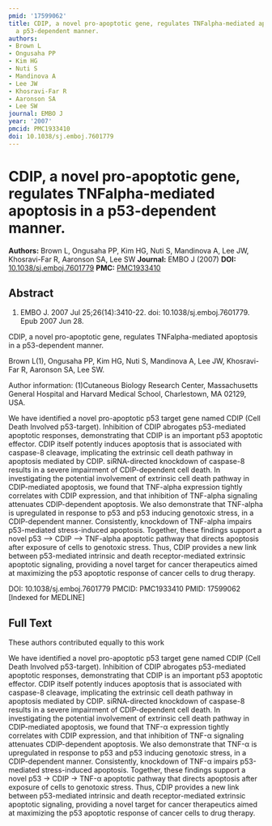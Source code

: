 ```yaml
---
pmid: '17599062'
title: CDIP, a novel pro-apoptotic gene, regulates TNFalpha-mediated apoptosis in
  a p53-dependent manner.
authors:
- Brown L
- Ongusaha PP
- Kim HG
- Nuti S
- Mandinova A
- Lee JW
- Khosravi-Far R
- Aaronson SA
- Lee SW
journal: EMBO J
year: '2007'
pmcid: PMC1933410
doi: 10.1038/sj.emboj.7601779
---
```


# CDIP, a novel pro-apoptotic gene, regulates TNFalpha-mediated apoptosis in a p53-dependent manner.
**Authors:** Brown L, Ongusaha PP, Kim HG, Nuti S, Mandinova A, Lee JW, Khosravi-Far R, Aaronson SA, Lee SW
**Journal:** EMBO J (2007)
**DOI:** [10.1038/sj.emboj.7601779](https://doi.org/10.1038/sj.emboj.7601779)
**PMC:** [PMC1933410](https://www.ncbi.nlm.nih.gov/pmc/articles/PMC1933410/)

## Abstract

1. EMBO J. 2007 Jul 25;26(14):3410-22. doi: 10.1038/sj.emboj.7601779. Epub 2007
Jun  28.

CDIP, a novel pro-apoptotic gene, regulates TNFalpha-mediated apoptosis in a 
p53-dependent manner.

Brown L(1), Ongusaha PP, Kim HG, Nuti S, Mandinova A, Lee JW, Khosravi-Far R, 
Aaronson SA, Lee SW.

Author information:
(1)Cutaneous Biology Research Center, Massachusetts General Hospital and Harvard 
Medical School, Charlestown, MA 02129, USA.

We have identified a novel pro-apoptotic p53 target gene named CDIP (Cell Death 
Involved p53-target). Inhibition of CDIP abrogates p53-mediated apoptotic 
responses, demonstrating that CDIP is an important p53 apoptotic effector. CDIP 
itself potently induces apoptosis that is associated with caspase-8 cleavage, 
implicating the extrinsic cell death pathway in apoptosis mediated by CDIP. 
siRNA-directed knockdown of caspase-8 results in a severe impairment of 
CDIP-dependent cell death. In investigating the potential involvement of 
extrinsic cell death pathway in CDIP-mediated apoptosis, we found that TNF-alpha 
expression tightly correlates with CDIP expression, and that inhibition of 
TNF-alpha signaling attenuates CDIP-dependent apoptosis. We also demonstrate 
that TNF-alpha is upregulated in response to p53 and p53 inducing genotoxic 
stress, in a CDIP-dependent manner. Consistently, knockdown of TNF-alpha impairs 
p53-mediated stress-induced apoptosis. Together, these findings support a novel 
p53 --> CDIP --> TNF-alpha apoptotic pathway that directs apoptosis after 
exposure of cells to genotoxic stress. Thus, CDIP provides a new link between 
p53-mediated intrinsic and death receptor-mediated extrinsic apoptotic 
signaling, providing a novel target for cancer therapeutics aimed at maximizing 
the p53 apoptotic response of cancer cells to drug therapy.

DOI: 10.1038/sj.emboj.7601779
PMCID: PMC1933410
PMID: 17599062 [Indexed for MEDLINE]

## Full Text

These authors contributed equally to this work

We have identified a novel pro-apoptotic p53 target gene named CDIP (Cell Death Involved p53-target). Inhibition of CDIP abrogates p53-mediated apoptotic responses, demonstrating that CDIP is an important p53 apoptotic effector. CDIP itself potently induces apoptosis that is associated with caspase-8 cleavage, implicating the extrinsic cell death pathway in apoptosis mediated by CDIP. siRNA-directed knockdown of caspase-8 results in a severe impairment of CDIP-dependent cell death. In investigating the potential involvement of extrinsic cell death pathway in CDIP-mediated apoptosis, we found that TNF-α expression tightly correlates with CDIP expression, and that inhibition of TNF-α signaling attenuates CDIP-dependent apoptosis. We also demonstrate that TNF-α is upregulated in response to p53 and p53 inducing genotoxic stress, in a CDIP-dependent manner. Consistently, knockdown of TNF-α impairs p53-mediated stress-induced apoptosis. Together, these findings support a novel p53 → CDIP → TNF-α apoptotic pathway that directs apoptosis after exposure of cells to genotoxic stress. Thus, CDIP provides a new link between p53-mediated intrinsic and death receptor-mediated extrinsic apoptotic signaling, providing a novel target for cancer therapeutics aimed at maximizing the p53 apoptotic response of cancer cells to drug therapy.
